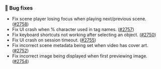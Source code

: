 ### 🐛 Bug fixes
* Fix scene player losing focus when playing next/previous scene. ([#2758](https://github.com/stashapp/stash/pull/2758))
* Fix UI crash when % character used in tag names. ([#2757](https://github.com/stashapp/stash/pull/2757))
* Fix keyboard shortcuts not working after selecting an object. ([#2750](https://github.com/stashapp/stash/pull/2750))
* Fix UI crash on session timeout. ([#2755](https://github.com/stashapp/stash/pull/2755))
* Fix incorrect scene metadata being set when video has cover art. ([#2752](https://github.com/stashapp/stash/pull/2752))
* Fix incorrect image being displayed when first previewing image. ([#2754](https://github.com/stashapp/stash/pull/2754))
